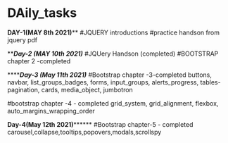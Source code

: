 # DAily_tasks

********************DAY-1(MAY 8th 2021)**********************
#JQUERY introductions
#practice handson from jquery pdf


*******************Day-2 (MAY 10th 2021)*****************
#JQUery Handson (completed)
#BOOTSTRAP chapter 2 -completed


*******************Day-3 (May 11th 2021)***************
#Bootstrap chapter -3-completed
      buttons, navbar, list_groups_badges, forms, input_groups, alerts_progress, tables-pagination, cards, media_object, jumbotron
  
#bootstrap chapter -4 - completed
      grid_system, grid_alignment, flexbox, auto_margins_wrapping_order
      
      
********************Day-4(May 12th 2021)**************************
#Bootstrap chapter-5 - completed
      carousel,collapse,tooltips,popovers,modals,scrollspy
